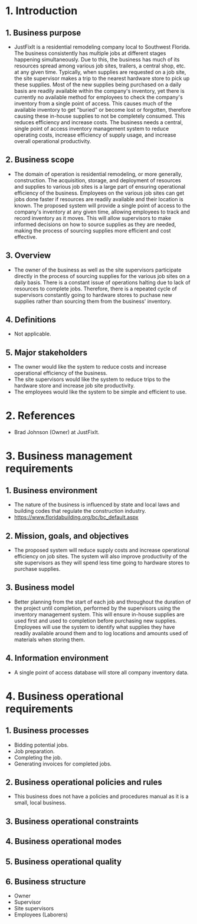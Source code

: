 # 1. Introduction
## 1. Business purpose
  * JustFixIt is a residential remodeling company local to Southwest Florida. The business consistently has multiple jobs at different stages happening simultaneously. Due to this, the business has much of its resources spread among various job sites, trailers, a central shop, etc. at any given time. Typically, when supplies are requested on a job site, the site supervisor makes a trip to the nearest hardware store to pick up these supplies. Most of the new supplies being purchased on a daily basis are readily available within the company's inventory, yet there is currently no available method for employees to check the company's inventory from a single point of access. This causes much of the available inventory to get "buried" or become lost or forgotten, therefore causing these in-house supplies to not be completely consumed. This reduces efficiency and increase costs. The business needs a central, single point of access inventory management system to reduce operating costs, increase efficiency of supply usage, and increase overall operational productivity.
## 2. Business scope
  * The domain of operation is residential remodeling, or more generally, construction. The acquisition, storage, and deployment of resources and supplies to various job sites is a large part of ensuring operational efficiency of the business. Employees on the various job sites can get jobs done faster if resources are readily available and their location is known. The proposed system will provide a single point of access to the company's inventory at any given time, allowing employees to track and record inventory as it moves. This will allow supervisors to make informed decisions on how to source supplies as they are needed, making the process of sourcing supplies more efficient and cost effective.
## 3. Overview
  * The owner of the business as well as the site supervisors participate directly in the process of sourcing supplies for the various job sites on a daily basis. There is a constant issue of operations halting due to lack of resources to complete jobs. Therefore, there is a repeated cycle of supervisors constantly going to hardware stores to puchase new supplies rather than sourcing them from the business' inventory.
## 4. Definitions 
  * Not applicable.
## 5. Major stakeholders 
  * The owner would like the system to reduce costs and increase operational efficiency of the business.
  * The site supervisors would like the system to reduce trips to the hardware store and increase job site productivity.
  * The employees would like the system to be simple and efficient to use.
# 2. References
  * Brad Johnson (Owner) at JustFixIt.
# 3. Business management requirements
## 1. Business environment
  * The nature of the business is influenced by state and local laws and building codes that regulate the construction industry.
  * https://www.floridabuilding.org/bc/bc_default.aspx
## 2. Mission, goals, and objectives
  * The proposed system will reduce supply costs and increase operational efficiency on job sites. The system will also improve productivity of the site supervisors as they will spend less time going to hardware stores to purchase supplies.
## 3. Business model
  * Better planning from the start of each job and throughout the duration of the project until completion, performed by the supervisors using the inventory management system. This will ensure in-house supplies are used first and used to completion before purchasing new supplies. Employees will use the system to identify what supplies they have readily available around them and to log locations and amounts used of materials when storing them.
## 4. Information environment
  * A single point of access database will store all company inventory data.
# 4. Business operational requirements
## 1. Business processes
  * Bidding potential jobs.
  * Job preparation.
  * Completing the job.
  * Generating invoices for completed jobs.
## 2. Business operational policies and rules
  * This business does not have a policies and procedures manual as it is a small, local business.
## 3. Business operational constraints
## 4. Business operational modes
## 5. Business operational quality
## 6. Business structure
  * Owner
  * Supervisor
  * Site supervisors
  * Employees (Laborers)
